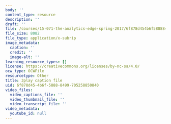 ```yaml
---
body: ''
content_type: resource
description: ''
draft: ''
file: /courses/15-071-the-analytics-edge-spring-2017/6f878d454b6f58888499705258850840_WacNWdXhvVM.vtt
file_size: 8082
file_type: application/x-subrip
image_metadata:
  caption: ''
  credit: ''
  image-alt: ''
learning_resource_types: []
license: https://creativecommons.org/licenses/by-nc-sa/4.0/
ocw_type: OCWFile
resourcetype: Other
title: 3play caption file
uid: 6f878d45-4b6f-5888-8499-705258850840
video_files:
  video_captions_file: ''
  video_thumbnail_file: ''
  video_transcript_file: ''
video_metadata:
  youtube_id: null
---
```

